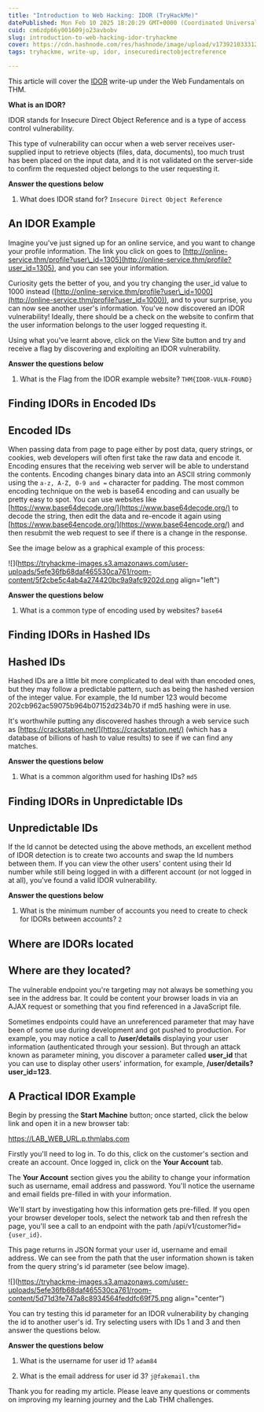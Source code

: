```yaml
---
title: "Introduction to Web Hacking: IDOR (TryHackMe)"
datePublished: Mon Feb 10 2025 18:20:29 GMT+0000 (Coordinated Universal Time)
cuid: cm6zdp66y001609jo23avbobv
slug: introduction-to-web-hacking-idor-tryhackme
cover: https://cdn.hashnode.com/res/hashnode/image/upload/v1739210333127/5fbe03cf-4f2b-422f-9af7-71a2bd91f1e1.png
tags: tryhackme, write-up, idor, insecuredirectobjectreference

---
```


This article will cover the [IDOR](https://tryhackme.com/room/idor) write-up under the Web Fundamentals on THM.

**What is an IDOR?**

IDOR stands for Insecure Direct Object Reference and is a type of access control vulnerability.

This type of vulnerability can occur when a web server receives user-supplied input to retrieve objects (files, data, documents), too much trust has been placed on the input data, and it is not validated on the server-side to confirm the requested object belongs to the user requesting it.

**Answer the questions below**

1. What does IDOR stand for? `Insecure Direct Object Reference`
    

## An IDOR Example

Imagine you've just signed up for an online service, and you want to change your profile information. The link you click on goes to [http://online-service.thm/profile?user\_id=1305](http://online-service.thm/profile?user_id=1305), and you can see your information.  
  
Curiosity gets the better of you, and you try changing the user\_id value to 1000 instead ([http://online-service.thm/profile?user\_id=1000](http://online-service.thm/profile?user_id=1000)), and to your surprise, you can now see another user's information. You've now discovered an IDOR vulnerability! Ideally, there should be a check on the website to confirm that the user information belongs to the user logged requesting it.  
  
Using what you've learnt above, click on the View Site button and try and receive a flag by discovering and exploiting an IDOR vulnerability.

**Answer the questions below**

1. What is the Flag from the IDOR example website? `THM{IDOR-VULN-FOUND}`
    

## Finding IDORs in Encoded IDs

## **Encoded IDs**

When passing data from page to page either by post data, query strings, or cookies, web developers will often first take the raw data and encode it. Encoding ensures that the receiving web server will be able to understand the contents. Encoding changes binary data into an ASCII string commonly using the `a-z, A-Z, 0-9 and =` character for padding. The most common encoding technique on the web is base64 encoding and can usually be pretty easy to spot. You can use websites like [https://www.base64decode.org/](https://www.base64decode.org/) to decode the string, then edit the data and re-encode it again using [https://www.base64encode.org/](https://www.base64encode.org/) and then resubmit the web request to see if there is a change in the response.  
  
See the image below as a graphical example of this process:

  

![](https://tryhackme-images.s3.amazonaws.com/user-uploads/5efe36fb68daf465530ca761/room-content/5f2cbe5c4ab4a274420bc9a9afc9202d.png align="left")

  

**Answer the questions below**

1. What is a common type of encoding used by websites? `base64`
    

## Finding IDORs in Hashed IDs

## **Hashed IDs**

Hashed IDs are a little bit more complicated to deal with than encoded ones, but they may follow a predictable pattern, such as being the hashed version of the integer value. For example, the Id number 123 would become 202cb962ac59075b964b07152d234b70 if md5 hashing were in use.  

It's worthwhile putting any discovered hashes through a web service such as [https://crackstation.net/](https://crackstation.net/) (which has a database of billions of hash to value results) to see if we can find any matches.  

**Answer the questions below**

1. What is a common algorithm used for hashing IDs? `md5`
    

## Finding IDORs in Unpredictable IDs

## **Unpredictable IDs**

If the Id cannot be detected using the above methods, an excellent method of IDOR detection is to create two accounts and swap the Id numbers between them. If you can view the other users' content using their Id number while still being logged in with a different account (or not logged in at all), you've found a valid IDOR vulnerability.

**Answer the questions below**

1. What is the minimum number of accounts you need to create to check for IDORs between accounts? `2`
    

## Where are IDORs located

## **Where are they located?**

The vulnerable endpoint you're targeting may not always be something you see in the address bar. It could be content your browser loads in via an AJAX request or something that you find referenced in a JavaScript file. 

Sometimes endpoints could have an unreferenced parameter that may have been of some use during development and got pushed to production. For example, you may notice a call to **/user/details** displaying your user information (authenticated through your session). But through an attack known as parameter mining, you discover a parameter called **user\_id** that you can use to display other users' information, for example, **/user/details?user\_id=123**.

## A Practical IDOR Example

Begin by pressing the **Start Machine** button; once started, click the below link and open it in a new browser tab:

[https://LAB\_WEB\_URL.p.thmlabs.com](https://lab_web_url.p.thmlabs.com/)

Firstly you'll need to log in. To do this, click on the customer's section and create an account. Once logged in, click on the **Your Account** tab. 

The **Your Account** section gives you the ability to change your information such as username, email address and password. You'll notice the username and email fields pre-filled in with your information.  

We'll start by investigating how this information gets pre-filled. If you open your browser developer tools, select the network tab and then refresh the page, you'll see a call to an endpoint with the path /api/v1/customer?id=`{user_id}`.

This page returns in JSON format your user id, username and email address. We can see from the path that the user information shown is taken from the query string's id parameter (see below image).  

  

![](https://tryhackme-images.s3.amazonaws.com/user-uploads/5efe36fb68daf465530ca761/room-content/5d71d3fe747a8c8934564feddfc69f75.png align="center")

You can try testing this id parameter for an IDOR vulnerability by changing the id to another user's id. Try selecting users with IDs 1 and 3 and then answer the questions below.

**Answer the questions below**

1. What is the username for user id 1? `adam84`
    
2. What is the email address for user id 3? `j@fakemail.thm`
    

Thank you for reading my article. Please leave any questions or comments on improving my learning journey and the Lab THM challenges.